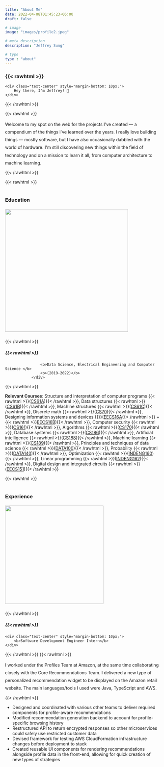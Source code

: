```yaml
---
title: "About Me"
date: 2022-04-08T01:45:23+06:00
draft: false

# image
image: "images/profile2.jpeg"

# meta description
description: "Jeffrey Sung"

# type
type : "about"
---
```


### {{< rawhtml >}}
    <div class="text-center" style="margin-bottom: 10px;"> 
        Hey there, I'm Jeffrey! 👋
    </div>
{{< /rawhtml >}}

{{< rawhtml >}}
    <div class="text-center" style="margin-bottom: 10px; line-height: 1.8;"> 
        Welcome to my spot on the web for the projects I've created — a compendium of the things I've learned over the years. I really love building things — mostly software, but I have also occasionally dabbled with the world of hardware. I'm still discovering new things within the field of technology and on a mission to learn it all, from computer architecture to machine learning.  
    </div>
{{< /rawhtml >}}

{{< rawhtml >}} 
    <div class="aboutcontent2 text-center" style="margin-top: 40px;">
        <h3 class="widget-title">Education</h3>
        <h5><img src="/images/cal.jpg" width="400"/></img></h5>
    </div>
{{< /rawhtml >}}

##### {{< rawhtml >}}<div class="text-center" style="margin-bottom: 10px;">
                    <b>Data Science, Electrical Engineering and Computer Science </b>
                    <b>(2019-2022)</b>
                </div>
{{< /rawhtml >}}  

**Relevant Courses**: Structure and interpretation of computer programs {{< rawhtml >}}(<a href="https://www2.eecs.berkeley.edu/Courses/CS61A/" rel="noopener noreferrer" target="_blank">CS61A</a>){{< /rawhtml >}}, Data structures {{< rawhtml >}}(<a href="https://www2.eecs.berkeley.edu/Courses/CS61B/" rel="noopener noreferrer" target="_blank">CS61B</a>){{< /rawhtml >}}, Machine structures {{< rawhtml >}}(<a href="https://www2.eecs.berkeley.edu/Courses/CS61C/" rel="noopener noreferrer" target="_blank">CS61C</a>){{< /rawhtml >}}, Discrete math {{< rawhtml >}}(<a href="https://www2.eecs.berkeley.edu/Courses/CS70/" rel="noopener noreferrer" target="_blank">CS70</a>){{< /rawhtml >}}, Designing information systems and devices {{<rawhtml>}}(<a href="https://www2.eecs.berkeley.edu/Courses/EECS16A/" rel="noopener noreferrer" target="_blank">EECS16A</a>{{< /rawhtml >}} + {{< rawhtml >}}<a href="https://www2.eecs.berkeley.edu/Courses/EECS16B/" rel="noopener noreferrer" target="_blank">EECS16B</a>){{< /rawhtml >}}, Computer security {{< rawhtml >}}(<a href="https://www2.eecs.berkeley.edu/Courses/CS161/" rel="noopener noreferrer" target="_blank">CS161</a>){{< /rawhtml >}}, Algorithms {{< rawhtml >}}(<a href="https://www2.eecs.berkeley.edu/Courses/CS170/" rel="noopener noreferrer" target="_blank">CS170</a>){{< /rawhtml >}}, Database systems {{< rawhtml >}}(<a href="https://www2.eecs.berkeley.edu/Courses/CS186/" rel="noopener noreferrer" target="_blank">CS186</a>){{< /rawhtml >}}, Artificial intelligence {{< rawhtml >}}(<a href="https://www2.eecs.berkeley.edu/Courses/CS188/" rel="noopener noreferrer" target="_blank">CS188</a>){{< /rawhtml >}}, Machine learning {{< rawhtml >}}(<a href="https://www2.eecs.berkeley.edu/Courses/CS189/" rel="noopener noreferrer" target="_blank">CS189</a>){{< /rawhtml >}}, Principles and techniques of data science {{< rawhtml >}}(<a href="https://data.berkeley.edu/education/courses/data-100" rel="noopener noreferrer" target="_blank">DATA100</a>){{< /rawhtml >}}, Probability {{< rawhtml >}}(<a href="http://prob140.org/about/" rel="noopener noreferrer" target="_blank">DATA140</a>){{< /rawhtml >}}, Optimization {{< rawhtml >}}(<a href="https://classes.berkeley.edu/content/2022-Spring-INDENG-160-1-LEC-1" rel="noopener noreferrer" target="_blank">INDENG160</a>){{< /rawhtml >}}, Linear programming {{< rawhtml >}}(<a href="https://classes.berkeley.edu/content/2022-Spring-INDENG-162-001-LEC-001" rel="noopener noreferrer" target="_blank">INDENG162</a>){{< /rawhtml >}}, Digital design and integrated circuits {{< rawhtml >}}(<a href="https://www2.eecs.berkeley.edu/Courses/EECS151/" rel="noopener noreferrer" target="_blank">EECS151</a>){{< /rawhtml >}}

{{< rawhtml >}} 
    <div class="aboutcontent2 text-center" style="margin-top: 40px;">
        <h3 class="widget-title">Experience</h3>
        <h5><img src="/images/amazon_intern_2022.jpg" width="320"/></img></h5>
    </div>
{{< /rawhtml >}}
##### {{< rawhtml >}}
    <div class="text-center" style="margin-bottom: 10px;">
        <b>Software Development Engineer Intern</b>
    </div>
{{< /rawhtml >}}
{{< rawhtml >}}
    <div class="text-left" style="margin-bottom: 10px; line-height: 1.8;">
        I worked under the Profiles Team at Amazon, at the same time collaborating closely with the Core Recommendations Team. I delivered a new type of personalized recommendation widget to be displayed on the Amazon retail website. The main languages/tools I used were Java, TypeScript and AWS.
    </div>
{{< /rawhtml >}} 
- Designed and coordinated with various other teams to deliver required components for profile-aware recommendations
- Modified recommendation generation backend to account for profile-specific browsing history
- Restructured API to return encrypted responses so other microservices could safely use restricted customer data
- Devised framework for testing AWS CloudFormation infrastructure changes before deployment to stack
- Created reusable UI components for rendering recommendations alongside profile data in the front-end, allowing for quick creation of new types of strategies
